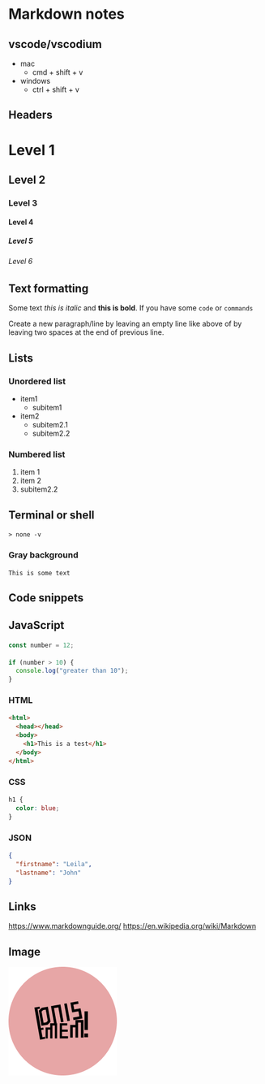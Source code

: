 # Markdown notes

## vscode/vscodium

- mac
  - cmd + shift + v
- windows
  - ctrl + shift + v

## Headers

# Level 1

## Level 2

### Level 3

#### Level 4

##### Level 5

###### Level 6

## Text formatting

Some text _this is italic_ and **this is bold**. If you have some `code` or `commands`

Create a new paragraph/line by leaving an empty line like above of by leaving two spaces at the end of previous line.

## Lists

### Unordered list

- item1
  - subitem1
- item2
  - subitem2.1
  - subitem2.2

### Numbered list

1. item 1
2. item 2
3. subitem2.2

## Terminal or shell

```shell
> none -v
```

### Gray background

```
This is some text
```

## Code snippets

## JavaScript

```js
const number = 12;

if (number > 10) {
  console.log("greater than 10");
}
```

### HTML

```html
<html>
  <head></head>
  <body>
    <h1>This is a test</h1>
  </body>
</html>
```

### CSS

```css
h1 {
  color: blue;
}
```

<div style="page-break-after:always"></div>

### JSON

```json
{
  "firstname": "Leila",
  "lastname": "John"
}
```

## Links

https://www.markdownguide.org/
https://en.wikipedia.org/wiki/Markdown

## Image

![alt text](logo.png "title")
